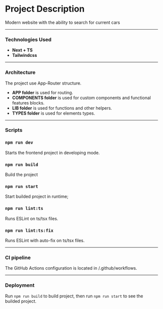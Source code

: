 # Project Description

Modern website with the ability to search for current cars

---

### Technologies Used

-   **Next + TS**
-   **Tailwindcss**

---

### Architecture

The project use App-Router structure.

-   **APP folder** is used for routing.
-   **COMPONENTS folder** is used for custom components and functional features blocks.
-   **LIB folder** is used for functions and other helpers.
-   **TYPES folder** is used for elements types.

---

### Scripts

### `npm run dev`

Starts the frontend project in developing mode.

### `npm run build`

Build the project

### `npm run start`

Start builded project in runtime;

### `npm run lint:ts`

Runs ESLint on ts/tsx files.

### `npm run lint:ts:fix`

Runs ESLint with auto-fix on ts/tsx files.

---

### CI pipeline

The GitHub Actions configuration is located in /.github/workflows.

---

### Deployment

Run `npm run build` to build project, then run `npm run start` to see the builded project.
